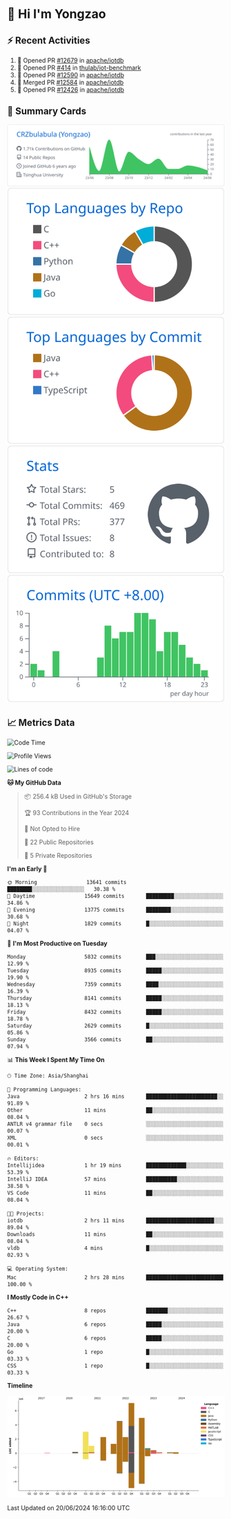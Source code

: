 # 👋 Hi I'm Yongzao

## ⚡ Recent Activities
<!--START_SECTION:activity-->
1. 💪 Opened PR [#12679](https://github.com/apache/iotdb/pull/12679) in [apache/iotdb](https://github.com/apache/iotdb)
2. 💪 Opened PR [#414](https://github.com/thulab/iot-benchmark/pull/414) in [thulab/iot-benchmark](https://github.com/thulab/iot-benchmark)
3. 💪 Opened PR [#12590](https://github.com/apache/iotdb/pull/12590) in [apache/iotdb](https://github.com/apache/iotdb)
4. 🎉 Merged PR [#12584](https://github.com/apache/iotdb/pull/12584) in [apache/iotdb](https://github.com/apache/iotdb)
5. 💪 Opened PR [#12426](https://github.com/apache/iotdb/pull/12426) in [apache/iotdb](https://github.com/apache/iotdb)
<!--END_SECTION:activity-->

## 🎑 Summary Cards

[![](https://raw.githubusercontent.com/CRZbulabula/CRZbulabula/main/profile-summary-card-output/github/0-profile-details.svg)](https://github.com/vn7n24fzkq/github-profile-summary-cards)
[![](https://raw.githubusercontent.com/CRZbulabula/CRZbulabula/main/profile-summary-card-output/github/1-repos-per-language.svg)](https://github.com/vn7n24fzkq/github-profile-summary-cards) [![](https://raw.githubusercontent.com/CRZbulabula/CRZbulabula/main/profile-summary-card-output/github/2-most-commit-language.svg)](https://github.com/vn7n24fzkq/github-profile-summary-cards)
[![](https://raw.githubusercontent.com/CRZbulabula/CRZbulabula/main/profile-summary-card-output/github/3-stats.svg)](https://github.com/vn7n24fzkq/github-profile-summary-cards) [![](https://raw.githubusercontent.com/CRZbulabula/CRZbulabula/main/profile-summary-card-output/github/4-productive-time.svg)](https://github.com/vn7n24fzkq/github-profile-summary-cards)

## 📈 Metrics Data

<!--START_SECTION:waka-->
![Code Time](http://img.shields.io/badge/Code%20Time-657%20hrs%2059%20mins-blue)

![Profile Views](http://img.shields.io/badge/Profile%20Views-0-blue)

![Lines of code](https://img.shields.io/badge/From%20Hello%20World%20I%27ve%20Written-28.0%20million%20lines%20of%20code-blue)

**🐱 My GitHub Data** 

> 📦 256.4 kB Used in GitHub's Storage 
 > 
> 🏆 93 Contributions in the Year 2024
 > 
> 🚫 Not Opted to Hire
 > 
> 📜 22 Public Repositories 
 > 
> 🔑 5 Private Repositories 
 > 
**I'm an Early 🐤** 

```text
🌞 Morning                13641 commits       ████████░░░░░░░░░░░░░░░░░   30.38 % 
🌆 Daytime                15649 commits       █████████░░░░░░░░░░░░░░░░   34.86 % 
🌃 Evening                13775 commits       ████████░░░░░░░░░░░░░░░░░   30.68 % 
🌙 Night                  1829 commits        █░░░░░░░░░░░░░░░░░░░░░░░░   04.07 % 
```
📅 **I'm Most Productive on Tuesday** 

```text
Monday                   5832 commits        ███░░░░░░░░░░░░░░░░░░░░░░   12.99 % 
Tuesday                  8935 commits        █████░░░░░░░░░░░░░░░░░░░░   19.90 % 
Wednesday                7359 commits        ████░░░░░░░░░░░░░░░░░░░░░   16.39 % 
Thursday                 8141 commits        █████░░░░░░░░░░░░░░░░░░░░   18.13 % 
Friday                   8432 commits        █████░░░░░░░░░░░░░░░░░░░░   18.78 % 
Saturday                 2629 commits        █░░░░░░░░░░░░░░░░░░░░░░░░   05.86 % 
Sunday                   3566 commits        ██░░░░░░░░░░░░░░░░░░░░░░░   07.94 % 
```


📊 **This Week I Spent My Time On** 

```text
🕑︎ Time Zone: Asia/Shanghai

💬 Programming Languages: 
Java                     2 hrs 16 mins       ███████████████████████░░   91.89 % 
Other                    11 mins             ██░░░░░░░░░░░░░░░░░░░░░░░   08.04 % 
ANTLR v4 grammar file    0 secs              ░░░░░░░░░░░░░░░░░░░░░░░░░   00.07 % 
XML                      0 secs              ░░░░░░░░░░░░░░░░░░░░░░░░░   00.01 % 

🔥 Editors: 
Intellijidea             1 hr 19 mins        █████████████░░░░░░░░░░░░   53.39 % 
IntelliJ IDEA            57 mins             ██████████░░░░░░░░░░░░░░░   38.58 % 
VS Code                  11 mins             ██░░░░░░░░░░░░░░░░░░░░░░░   08.04 % 

🐱‍💻 Projects: 
iotdb                    2 hrs 11 mins       ██████████████████████░░░   89.04 % 
Downloads                11 mins             ██░░░░░░░░░░░░░░░░░░░░░░░   08.04 % 
vldb                     4 mins              █░░░░░░░░░░░░░░░░░░░░░░░░   02.93 % 

💻 Operating System: 
Mac                      2 hrs 28 mins       █████████████████████████   100.00 % 
```

**I Mostly Code in C++** 

```text
C++                      8 repos             ███████░░░░░░░░░░░░░░░░░░   26.67 % 
Java                     6 repos             █████░░░░░░░░░░░░░░░░░░░░   20.00 % 
C                        6 repos             █████░░░░░░░░░░░░░░░░░░░░   20.00 % 
Go                       1 repo              █░░░░░░░░░░░░░░░░░░░░░░░░   03.33 % 
CSS                      1 repo              █░░░░░░░░░░░░░░░░░░░░░░░░   03.33 % 
```



**Timeline**

![Lines of Code chart](https://raw.githubusercontent.com/CRZbulabula/CRZbulabula/main/assets/bar_graph.png)


 Last Updated on 20/06/2024 16:16:00 UTC
<!--END_SECTION:waka-->

